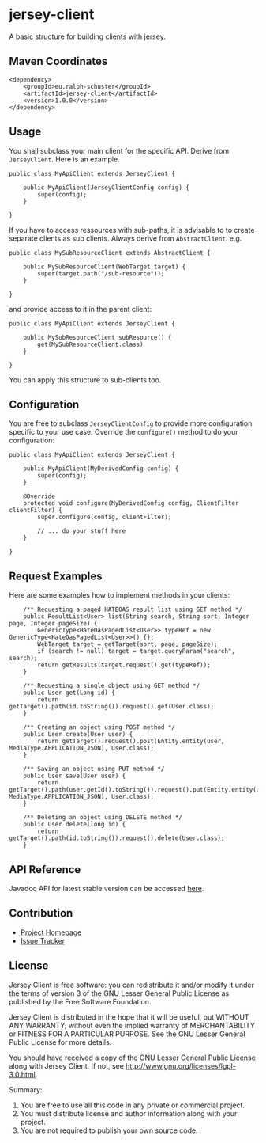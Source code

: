 # jersey-client
A basic structure for building clients with jersey.

## Maven Coordinates

```
<dependency>
	<groupId>eu.ralph-schuster</groupId>
	<artifactId>jersey-client</artifactId>
	<version>1.0.0</version>
</dependency>
```

## Usage
You shall subclass your main client for the specific API. Derive from ``JerseyClient``. Here is an example.

```
public class MyApiClient extends JerseyClient {

	public MyApiClient(JerseyClientConfig config) {
		super(config);
	}
	
}
```

If you have to access ressources with sub-paths, it is advisable to to create separate clients
as sub clients. Always derive from ``AbstractClient``.  e.g.

```
public class MySubResourceClient extends AbstractClient {

	public MySubResourceClient(WebTarget target) {
		super(target.path("/sub-resource"));
	}
	
}
```

and provide access to it in the parent client:

```
public class MyApiClient extends JerseyClient {

	public MySubResourceClient subResource() {
		get(MySubResourceClient.class)
	}
	
}
```

You can apply this structure to sub-clients too.

## Configuration
You are free to subclass ``JerseyClientConfig`` to provide more configuration specific to your use case.
Override the ``configure()`` method to do your configuration:

```
public class MyApiClient extends JerseyClient {

	public MyApiClient(MyDerivedConfig config) {
		super(config);
	}

	@Override
	protected void configure(MyDerivedConfig config, ClientFilter clientFilter) {
		super.configure(config, clientFilter);
		
		// ... do your stuff here
	}
	
}
```
 
## Request Examples

Here are some examples how to implement methods in your clients:

```
	/** Requesting a paged HATEOAS result list using GET method */
	public ResultList<User> list(String search, String sort, Integer page, Integer pageSize) {
		GenericType<HateOasPagedList<User>> typeRef = new GenericType<HateOasPagedList<User>>() {};
		WebTarget target = getTarget(sort, page, pageSize);
		if (search != null) target = target.queryParam("search", search);
		return getResults(target.request().get(typeRef));
	}

	/** Requesting a single object using GET method */
	public User get(Long id) {
		return getTarget().path(id.toString()).request().get(User.class);
	}
	
	/** Creating an object using POST method */
	public User create(User user) {
		return getTarget().request().post(Entity.entity(user, MediaType.APPLICATION_JSON), User.class);
	}
	
	/** Saving an object using PUT method */
	public User save(User user) {
		return getTarget().path(user.getId().toString()).request().put(Entity.entity(user, MediaType.APPLICATION_JSON), User.class);
	}
	
	/** Deleting an object using DELETE method */
	public User delete(long id) {
		return getTarget().path(id.toString()).request().delete(User.class);
	}

```

## API Reference

Javadoc API for latest stable version can be accessed [here](https://www.javadoc.io/doc/eu.ralph-schuster/jersey-client/latest//index.html).

## Contribution

 * [Project Homepage](https://github.com/technicalguru/jersey-client)
 * [Issue Tracker](https://github.com/technicalguru/jersey-client/issues)
  
## License

Jersey Client is free software: you can redistribute it and/or modify it under the terms of version 3 of the GNU 
Lesser General Public  License as published by the Free Software Foundation.

Jersey Client is distributed in the hope that it will be useful, but WITHOUT ANY WARRANTY; without even the implied 
warranty of MERCHANTABILITY or FITNESS FOR A PARTICULAR PURPOSE.  See the GNU Lesser General Public 
License for more details.

You should have received a copy of the GNU Lesser General Public License along with Jersey Client.  If not, see 
<http://www.gnu.org/licenses/lgpl-3.0.html>.

Summary:
 1. You are free to use all this code in any private or commercial project. 
 2. You must distribute license and author information along with your project.
 3. You are not required to publish your own source code.
